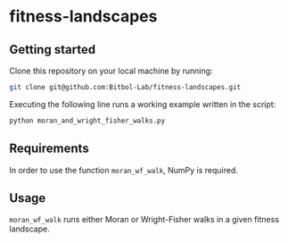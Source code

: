 # fitness-landscapes

## Getting started ##

Clone this repository on your local machine by running:

```bash
git clone git@github.com:Bitbol-Lab/fitness-landscapes.git
``` 
 

Executing the following line runs a working example written in the script:
```bash
python moran_and_wright_fisher_walks.py
``` 

## Requirements ##

In order to use the function `moran_wf_walk`, NumPy is required.


## Usage ##

`
moran_wf_walk
`
runs either Moran or Wright-Fisher walks in a given fitness landscape.
